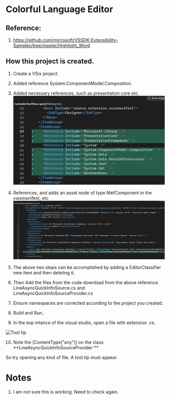 # Colorful Language Editor

## Reference: 
1. https://github.com/microsoft/VSSDK-Extensibility-Samples/tree/master/Highlight_Word

## How this project is created. 
1. Create a VSix project.

2. Added reference System.ComponentModel.Composition.

3. Added necessary references, such as presentation core etc.
![Additions to Cs Proj file](images/50_50AdditionsToCsProjFile.jpg)

4. References, and adds an asset node of type MefComponent in the vsixmanifest, etc
![Additions to .vsixmanifest file](images/51_50AdditionsToVSixManifest.jpg)

5. The above two steps can be accomplished by adding a EditorClassifier new item and then deleting it.

6. Then Add the files from the code download from the above reference. LineAsyncQuickInfoSource.cs and LineAsyncQuickInfoSourceProvider.cs

7. Ensure namespaces are corrected according to the project you created. 

8. Build and Run..

9. In the exp intance of the visual studio, open a file with extension .cs. 

![Tool tip ](images/52_50ToolTipeInAction.jpg)

10. Note the [ContentType("any")] on the class **LineAsyncQuickInfoSourceProvider **

So try opening any kind of file. A tool tip must appear.

# Notes
1. I am not sure this is working. Need to check again.
